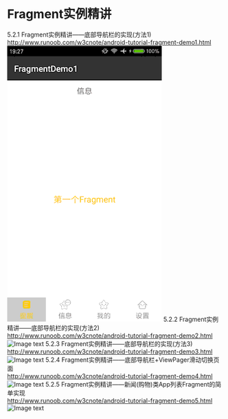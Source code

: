 # Fragment实例精讲
5.2.1 Fragment实例精讲——底部导航栏的实现(方法1)</br>
http://www.runoob.com/w3cnote/android-tutorial-fragment-demo1.html</br>
![Image text](https://github.com/ChouBaoDxs/MyResources/blob/master/image/Android_Study/菜鸟教程/Fragment1.gif)
5.2.2 Fragment实例精讲——底部导航栏的实现(方法2)</br>
http://www.runoob.com/w3cnote/android-tutorial-fragment-demo2.html</br>
![Image text](https://github.com/ChouBaoDxs/MyResources/blob/master/image/Android_Study/忘记来源了/Fragment2.gif)
5.2.3 Fragment实例精讲——底部导航栏的实现(方法3)</br>
http://www.runoob.com/w3cnote/android-tutorial-fragment-demo3.html</br>
![Image text](https://github.com/ChouBaoDxs/MyResources/blob/master/image/Android_Study/忘记来源了/Fragment3.gif)
5.2.4 Fragment实例精讲——底部导航栏+ViewPager滑动切换页面</br>
http://www.runoob.com/w3cnote/android-tutorial-fragment-demo4.html</br>
![Image text](https://github.com/ChouBaoDxs/MyResources/blob/master/image/Android_Study/忘记来源了/Fragment4.gif)
5.2.5 Fragment实例精讲——新闻(购物)类App列表Fragment的简单实现</br>
http://www.runoob.com/w3cnote/android-tutorial-fragment-demo5.html</br>
![Image text](https://github.com/ChouBaoDxs/MyResources/blob/master/image/Android_Study/忘记来源了/Fragment5.gif)